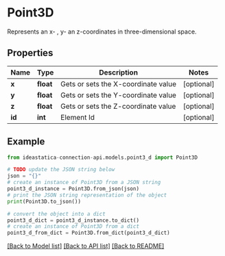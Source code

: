 # Point3D

Represents an x- , y- an z-coordinates in three-dimensional space.

## Properties

Name | Type | Description | Notes
------------ | ------------- | ------------- | -------------
**x** | **float** | Gets or sets the X-coordinate value | [optional] 
**y** | **float** | Gets or sets the Y-coordinate value | [optional] 
**z** | **float** | Gets or sets the Z-coordinate value | [optional] 
**id** | **int** | Element Id | [optional] 

## Example

```python
from ideastatica-connection-api.models.point3_d import Point3D

# TODO update the JSON string below
json = "{}"
# create an instance of Point3D from a JSON string
point3_d_instance = Point3D.from_json(json)
# print the JSON string representation of the object
print(Point3D.to_json())

# convert the object into a dict
point3_d_dict = point3_d_instance.to_dict()
# create an instance of Point3D from a dict
point3_d_from_dict = Point3D.from_dict(point3_d_dict)
```
[[Back to Model list]](../README.md#documentation-for-models) [[Back to API list]](../README.md#documentation-for-api-endpoints) [[Back to README]](../README.md)


